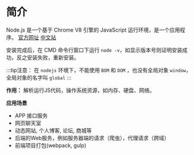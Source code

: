# 简介

Node.js 是一个基于 Chrome V8 引擎的 JavaScript 运行环境，是一个应用程序。
[官方网址](https://nodejs.org/en)   [中文站](http://nodejs.cn/)

安装完成后，在 CMD 命令行窗口下运行 `node -v`，如显示版本号则证明安装成功，反之安装失败，重新安装。

:::tip注意：
在 `nodejs` 环境下，不能使用 `BOM` 和 `DOM` ，也没有全局对象 `window`，全局对象的名字叫 `global`
:::

**作用：** 解析运行JS代码，操作系统资源，如内存、硬盘、网络。

**应用场景**

- APP 接口服务
- 网页聊天室
- 动态网站, 个人博客, 论坛, 商城等
- 后端的Web服务，例如服务器端的请求（爬虫），代理请求（跨域）
- 前端项目打包(webpack, gulp)

